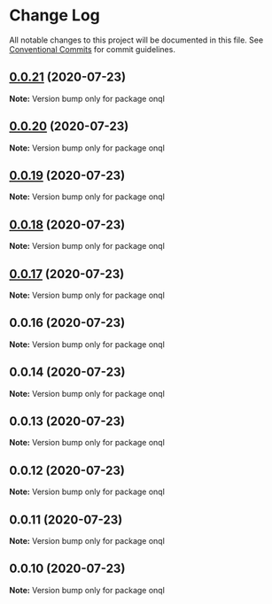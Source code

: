 # Change Log

All notable changes to this project will be documented in this file.
See [Conventional Commits](https://conventionalcommits.org) for commit guidelines.

## [0.0.21](https://github.com/rogerpadilla/onql/compare/v0.0.20...v0.0.21) (2020-07-23)

**Note:** Version bump only for package onql





## [0.0.20](https://github.com/rogerpadilla/onql/compare/v0.0.19...v0.0.20) (2020-07-23)

**Note:** Version bump only for package onql





## [0.0.19](https://github.com/rogerpadilla/onql/compare/v0.0.18...v0.0.19) (2020-07-23)

**Note:** Version bump only for package onql





## [0.0.18](https://github.com/rogerpadilla/onql/compare/v0.0.17...v0.0.18) (2020-07-23)

**Note:** Version bump only for package onql





## [0.0.17](https://github.com/rogerpadilla/onql/compare/v0.0.16...v0.0.17) (2020-07-23)

**Note:** Version bump only for package onql





## 0.0.16 (2020-07-23)

**Note:** Version bump only for package onql





## 0.0.14 (2020-07-23)

**Note:** Version bump only for package onql





## 0.0.13 (2020-07-23)

**Note:** Version bump only for package onql





## 0.0.12 (2020-07-23)

**Note:** Version bump only for package onql





## 0.0.11 (2020-07-23)

**Note:** Version bump only for package onql





## 0.0.10 (2020-07-23)

**Note:** Version bump only for package onql
